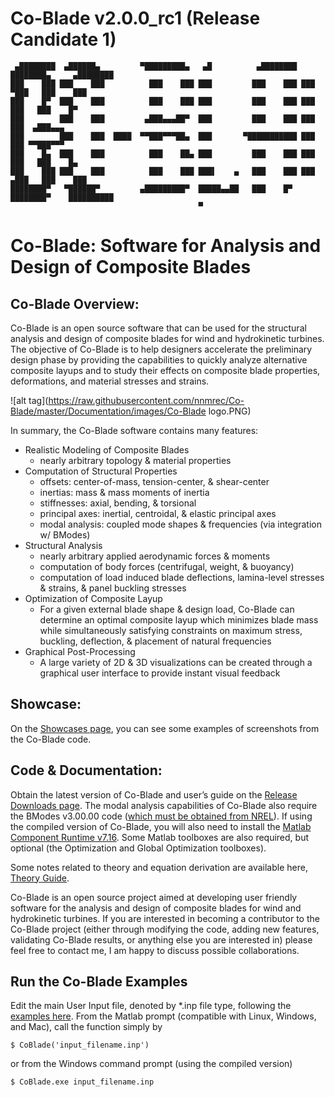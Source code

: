 Co-Blade v2.0.0_rc1 (Release Candidate 1)
========

     ▄████████  ▄██████▄         ▀█████████▄   ▄█          ▄████████ ████████▄     ▄████████ 
    ███    ███ ███    ███          ███    ███ ███         ███    ███ ███   ▀███   ███    ███ 
    ███    █▀  ███    ███          ███    ███ ███         ███    ███ ███    ███   ███    █▀  
    ███        ███    ███         ▄███▄▄▄██▀  ███         ███    ███ ███    ███  ▄███▄▄▄     
    ███        ███    ███  ████  ▀▀███▀▀▀██▄  ███       ▀███████████ ███    ███ ▀▀███▀▀▀     
    ███    █▄  ███    ███          ███    ██▄ ███         ███    ███ ███    ███   ███    █▄  
    ███    ███ ███    ███          ███    ███ ███▌    ▄   ███    ███ ███   ▄███   ███    ███ 
    ████████▀   ▀██████▀         ▄█████████▀  █████▄▄██   ███    █▀  ████████▀    ██████████ 
                                              ▀                                              

# Co-Blade: Software for Analysis and Design of Composite Blades

## Co-Blade Overview:

Co-Blade is an open source software that can be used for the structural analysis and design of composite blades for wind and hydrokinetic turbines. The objective of Co-Blade is to help designers accelerate the preliminary design phase by providing the capabilities to quickly analyze alternative composite layups and to study their effects on composite blade properties, deformations, and material stresses and strains.

![alt tag](https://raw.githubusercontent.com/nnmrec/Co-Blade/master/Documentation/images/Co-Blade logo.PNG)

In summary, the Co-Blade software contains many features:

* Realistic Modeling of Composite Blades
  * nearly arbitrary topology & material properties
* Computation of Structural Properties
  * offsets: center-of-mass, tension-center, & shear-center
  * inertias: mass & mass moments of inertia
  * stiffnesses: axial, bending, & torsional
  * principal axes: inertial, centroidal, & elastic principal axes
  * modal analysis: coupled mode shapes & frequencies (via integration w/ BModes)
* Structural Analysis
  * nearly arbitrary applied aerodynamic forces & moments
  * computation of body forces (centrifugal, weight, & buoyancy)
  * computation of load induced blade deflections, lamina-level stresses & strains, & panel buckling stresses
* Optimization of Composite Layup
  * For a given external blade shape & design load, Co-Blade can determine an optimal composite layup which minimizes blade mass while simultaneously satisfying constraints on maximum stress, buckling, deflection, & placement of natural frequencies
* Graphical Post-Processing
  * A large variety of 2D & 3D visualizations can be created through a graphical user interface to provide instant visual feedback

## Showcase:

On the [Showcases page](https://github.com/nnmrec/Co-Blade/blob/master/Documentation/2_Showcases.md), you can see some examples of screenshots from the Co-Blade code.


## Code & Documentation:

Obtain the latest version of Co-Blade and user’s guide on the [Release Downloads page](https://github.com/nnmrec/Co-Blade/releases). The modal analysis capabilities of Co-Blade also require the BModes v3.00.00 code ([which must be obtained from NREL](https://nwtc.nrel.gov/BModes)). If using the compiled version of Co-Blade, you will also need to install the [Matlab Component Runtime v7.16](http://wind.nrel.gov/designcodes/miscellaneous/MatLab_MCRInstaller/).  Some Matlab toolboxes are also required, but optional (the Optimization and Global Optimization toolboxes).

Some notes related to theory and equation derivation are available here, [Theory Guide](https://github.com/nnmrec/Co-Blade/blob/master/Documentation/4_Notes.md).

Co-Blade is an open source project aimed at developing user friendly software for the analysis and design of composite blades for wind and hydrokinetic turbines. If you are interested in becoming a contributor to the Co-Blade project (either through modifying the code, adding new features, validating Co-Blade results, or anything else you are interested in) please feel free to contact me, I am happy to discuss possible collaborations.


## Run the Co-Blade Examples

Edit the main User Input file, denoted by *.inp file type, following the [examples here](https://github.com/nnmrec/Co-Blade/tree/master/Inputs).
From the Matlab prompt (compatible with Linux, Windows, and Mac), call the function simply by

    $ CoBlade('input_filename.inp')

or from the Windows command prompt (using the compiled version)

    $ CoBlade.exe input_filename.inp
